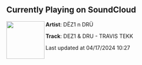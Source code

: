 ## Currently Playing on SoundCloud

[<img align="left" width="100" src="https://i1.sndcdn.com/artworks-PANoq7EARwptC3n1-Oz6yjQ-t500x500.jpg">](https://soundcloud.com/user-484501021/dez1-dru-astrobag-travis-scott?in=saxurn/sets/tmp/)

**Artist**: DËZ1 n DRÜ 

**Track**: DEZ1 & DRU - TRAVIS TEKK

Last updated at 04/17/2024 10:27
